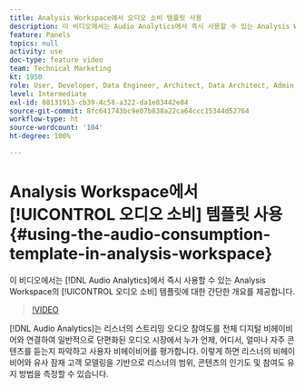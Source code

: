```yaml
---
title: Analysis Workspace에서 오디오 소비 템플릿 사용
description: 이 비디오에서는 Audio Analytics에서 즉시 사용할 수 있는 Analysis Workspace의 [오디오 소비] 템플릿에 대한 간단한 개요를 제공합니다.
feature: Panels
topics: null
activity: use
doc-type: feature video
team: Technical Marketing
kt: 1950
role: User, Developer, Data Engineer, Architect, Data Architect, Admin, Leader
level: Intermediate
exl-id: 08131913-cb39-4c58-a322-da1e83442e84
source-git-commit: 8fc641743bc9e07b838a22ca64ccc15344d52764
workflow-type: ht
source-wordcount: '104'
ht-degree: 100%

---
```


# Analysis Workspace에서 [!UICONTROL 오디오 소비] 템플릿 사용 {#using-the-audio-consumption-template-in-analysis-workspace}

이 비디오에서는 [!DNL Audio Analytics]에서 즉시 사용할 수 있는 Analysis Workspace의 [!UICONTROL 오디오 소비] 템플릿에 대한 간단한 개요를 제공합니다.

>[!VIDEO](https://video.tv.adobe.com/v/23901/?quality=12&learn=on)

[!DNL Audio Analytics]는 리스너의 스트리밍 오디오 참여도를 전체 디지털 비헤이비어와 연결하여 일반적으로 단편화된 오디오 시장에서 누가 언제, 어디서, 얼마나 자주 콘텐츠를 듣는지 파악하고 사용자 비헤이비어를 평가합니다. 이렇게 하면 리스너의 비헤이비어와 유사 잠재 고객 모델링을 기반으로 리스너의 범위, 콘텐츠의 인기도 및 참여도 유지 방법을 측정할 수 있습니다.
